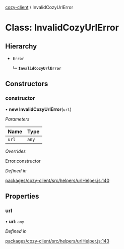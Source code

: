 [cozy-client](../README.md) / InvalidCozyUrlError

# Class: InvalidCozyUrlError

## Hierarchy

*   `Error`

    ↳ **`InvalidCozyUrlError`**

## Constructors

### constructor

• **new InvalidCozyUrlError**(`url`)

*Parameters*

| Name | Type |
| :------ | :------ |
| `url` | `any` |

*Overrides*

Error.constructor

*Defined in*

[packages/cozy-client/src/helpers/urlHelper.js:140](https://github.com/cozy/cozy-client/blob/master/packages/cozy-client/src/helpers/urlHelper.js#L140)

## Properties

### url

• **url**: `any`

*Defined in*

[packages/cozy-client/src/helpers/urlHelper.js:143](https://github.com/cozy/cozy-client/blob/master/packages/cozy-client/src/helpers/urlHelper.js#L143)
